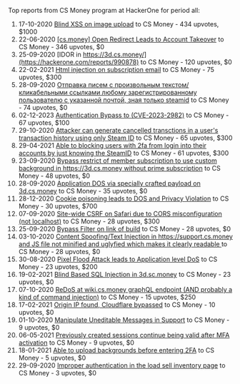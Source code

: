 Top reports from CS Money program at HackerOne for period all:

1. 17-10-2020 [Blind XSS on image upload](https://hackerone.com/reports/1010466) to CS Money - 434 upvotes, $1000
2. 22-06-2020 [[cs.money] Open Redirect Leads to Account Takeover](https://hackerone.com/reports/905607) to CS Money - 346 upvotes, $0
3. 25-09-2020 [IDOR in https://3d.cs.money/](https://hackerone.com/reports/990878) to CS Money - 120 upvotes, $0
4. 22-02-2021 [Html injection on subscription email](https://hackerone.com/reports/1108504) to CS Money - 75 upvotes, $300
5. 28-09-2020 [Отправка писем с произвольным текстом/кликабельными ссылками любому зарегистрированному пользователю с указанной почтой, зная только steamid](https://hackerone.com/reports/993711) to CS Money - 74 upvotes, $0
6. 02-12-2023 [Authentication Bypass to (CVE-2023-2982)](https://hackerone.com/reports/2269989) to CS Money - 67 upvotes, $100
7. 29-10-2020 [Attacker can generate cancelled transctions in a user's transaction history using only Steam ID](https://hackerone.com/reports/1021776) to CS Money - 65 upvotes, $300
8. 29-04-2021 [Able to blocking users with 2fa from login into their accounts by just knowing the SteamID](https://hackerone.com/reports/1179232) to CS Money - 61 upvotes, $300
9. 23-09-2020 [Bypass restrict of member subscription to use custom background in https://3d.cs.money without prime subscription](https://hackerone.com/reports/989415) to CS Money - 48 upvotes, $0
10. 28-09-2020 [Application DOS via specially crafted payload on 3d.cs.money](https://hackerone.com/reports/993582) to CS Money - 35 upvotes, $0
11. 28-12-2020 [Cookie poisoning leads to DOS and Privacy Violation](https://hackerone.com/reports/1067809) to CS Money - 30 upvotes, $700
12. 07-09-2020 [Site-wide CSRF on Safari due to CORS misconfiguration (not localhost)](https://hackerone.com/reports/975983) to CS Money - 28 upvotes, $300
13. 25-09-2020 [Bypass Filter on link of build](https://hackerone.com/reports/990838) to CS Money - 28 upvotes, $0
14. 03-10-2020 [Content Spoofing/Text Injection in https://support.cs.money and JS file not minified and uglyfied which makes it clearly readable ](https://hackerone.com/reports/997198) to CS Money - 28 upvotes, $0
15. 30-08-2020 [Pixel Flood Attack leads to Application level DoS](https://hackerone.com/reports/970760) to CS Money - 23 upvotes, $200
16. 19-02-2021 [Blind Based SQL Injection in 3d.sc.money](https://hackerone.com/reports/1107536) to CS Money - 23 upvotes, $0
17. 07-10-2020 [ReDoS at wiki.cs.money graphQL endpoint (AND probably a kind of command injection)](https://hackerone.com/reports/1000567) to CS Money - 15 upvotes, $250
18. 17-02-2021 [Origin IP found, Cloudflare bypassed](https://hackerone.com/reports/1105673) to CS Money - 10 upvotes, $0
19. 01-10-2020 [Manipulate Uneditable Messages in Support](https://hackerone.com/reports/995969) to CS Money - 9 upvotes, $0
20. 06-05-2021 [Previously created sessions continue being valid after MFA activation](https://hackerone.com/reports/1185479) to CS Money - 9 upvotes, $0
21. 18-01-2021 [Able to upload backgrounds before entering 2FA](https://hackerone.com/reports/1080839) to CS Money - 5 upvotes, $0
22. 29-09-2020 [Improper authentication in the load sell inventory page](https://hackerone.com/reports/993767) to CS Money - 3 upvotes, $0
